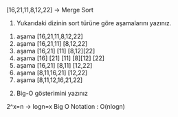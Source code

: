 [16,21,11,8,12,22] -> Merge Sort


1) Yukarıdaki dizinin sort türüne göre aşamalarını yazınız.

1. aşama [16,21,11,8,12,22] 
2. aşama [16,21,11]  [8,12,22] 
3. aşama [16,21] [11]  [8,12][22] 
4. aşama [16] [21] [11]  [8][12]  [22] 
5. aşama [16,21] [8,11]       [12,22] 
6. aşama [8,11,16,21]   [12,22] 
7. aşama [8,11,12,16,21,22]


2) Big-O gösterimini yazınız

2^x=n -> logn=x Big O Notation : O(nlogn)
